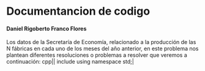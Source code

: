 # Documentancion de codigo

#### Daniel Rigoberto Franco Flores 

Los datos de la Secretaría de Economía, relacionado a la producción de las N fábricas en cada uno de los meses del año anterior, en este problema nos plantean diferentes resoluciones o problemas a resolver que veremos a continuación:
cpp||
include <iostream>
using namespace std;|
<!--stackedit_data:
eyJoaXN0b3J5IjpbNjM4MDkzODMwLC0yMDg4NzQ2NjEyLDI2Mz
gzNjkwOSw0NzA4MjUwNzMsLTMzMjQ1NTM2M119
-->
